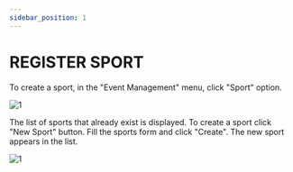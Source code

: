 ```yaml
---
sidebar_position: 1
---
```


# REGISTER SPORT

To create a sport, in the "Event Management" menu, click "Sport" option.

![1](/imagens/novoesporte.png)

The list of sports that already exist is displayed. To create a sport click "New Sport" button. Fill the sports form and click "Create". The new sport appears in the list.

![1](/imagens/criaresporte.png)
